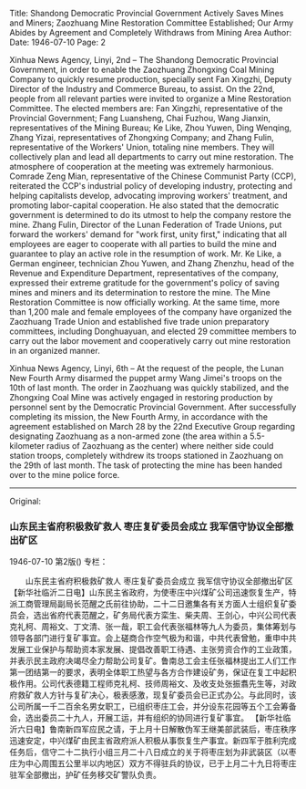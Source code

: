 Title: Shandong Democratic Provincial Government Actively Saves Mines and Miners; Zaozhuang Mine Restoration Committee Established; Our Army Abides by Agreement and Completely Withdraws from Mining Area
Author:
Date: 1946-07-10
Page: 2

Xinhua News Agency, Linyi, 2nd – The Shandong Democratic Provincial Government, in order to enable the Zaozhuang Zhongxing Coal Mining Company to quickly resume production, specially sent Fan Xingzhi, Deputy Director of the Industry and Commerce Bureau, to assist. On the 22nd, people from all relevant parties were invited to organize a Mine Restoration Committee. The elected members are: Fan Xingzhi, representative of the Provincial Government; Fang Luansheng, Chai Fuzhou, Wang Jianxin, representatives of the Mining Bureau; Ke Like, Zhou Yuwen, Ding Wenqing, Zhang Yizai, representatives of Zhongxing Company; and Zhang Fulin, representative of the Workers' Union, totaling nine members. They will collectively plan and lead all departments to carry out mine restoration. The atmosphere of cooperation at the meeting was extremely harmonious. Comrade Zeng Mian, representative of the Chinese Communist Party (CCP), reiterated the CCP's industrial policy of developing industry, protecting and helping capitalists develop, advocating improving workers' treatment, and promoting labor-capital cooperation. He also stated that the democratic government is determined to do its utmost to help the company restore the mine. Zhang Fulin, Director of the Lunan Federation of Trade Unions, put forward the workers' demand for "work first, unity first," indicating that all employees are eager to cooperate with all parties to build the mine and guarantee to play an active role in the resumption of work. Mr. Ke Like, a German engineer, technician Zhou Yuwen, and Zhang Zhenzhu, head of the Revenue and Expenditure Department, representatives of the company, expressed their extreme gratitude for the government's policy of saving mines and miners and its determination to restore the mine. The Mine Restoration Committee is now officially working. At the same time, more than 1,200 male and female employees of the company have organized the Zaozhuang Trade Union and established five trade union preparatory committees, including Donghuayuan, and elected 29 committee members to carry out the labor movement and cooperatively carry out mine restoration in an organized manner.

Xinhua News Agency, Linyi, 6th – At the request of the people, the Lunan New Fourth Army disarmed the puppet army Wang Jimei's troops on the 10th of last month. The order in Zaozhuang was quickly stabilized, and the Zhongxing Coal Mine was actively engaged in restoring production by personnel sent by the Democratic Provincial Government. After successfully completing its mission, the New Fourth Army, in accordance with the agreement established on March 28 by the 22nd Executive Group regarding designating Zaozhuang as a non-armed zone (the area within a 5.5-kilometer radius of Zaozhuang as the center) where neither side could station troops, completely withdrew its troops stationed in Zaozhuang on the 29th of last month. The task of protecting the mine has been handed over to the mine police force.



<hr /> 

Original: 


### 山东民主省府积极救矿救人  枣庄复矿委员会成立  我军信守协议全部撤出矿区

1946-07-10
第2版()
专栏：

　　山东民主省府积极救矿救人
    枣庄复矿委员会成立
    我军信守协议全部撤出矿区
    【新华社临沂二日电】山东民主省政府，为使枣庄中兴煤矿公司迅速恢复生产，特派工商管理局副局长范醒之氏前往协助，二十二日邀集各有关方面人士组织复矿委员会，选出省府代表范醒之，矿务局代表方栾生、柴夫周、王剑心，中兴公司代表克礼柯、周裕文、丁文清、张一哉，职工会代表张福林等九人为委员，集体筹划与领导各部门进行复矿事宜。会上磋商合作空气极为和谐，中共代表曾勉，重申中共发展工业保护与帮助资本家发展、提倡改善职工待遇、主张劳资合作的工业政策，并表示民主政府决竭尽全力帮助公司复矿。鲁南总工会主任张福林提出工人们工作第一团结第一的要求，表明全体职工热望与各方合作建设矿务，保证在复工中起积极作用。公司代表德籍工程师克礼柯、技师周裕文、及收支处张振翥先生等，对政府救矿救人方针与复矿决心，极表感激，现复矿委员会已正式办公。与此同时，该公司所属一千二百余名男女职工，已组织枣庄工会，并分设东花园等五个工会筹备会，选出委员二十九人，开展工运，并有组织的协同进行复矿事宜。
    【新华社临沂六日电】鲁南新四军应民之请，于上月十日解散伪军王继美部武装后，枣庄秩序迅速安定，中兴煤矿由民主省政府派人积极从事恢复生产事宜。新四军于胜利完成任务后，信守二十二执行小组三月二十八日成立的关于将枣庄划为非武装区（以枣庄为中心周围五公里半以内地区）双方不得驻兵的协议，已于上月二十九日将枣庄驻军全部撤出，护矿任务移交矿警队负责。
